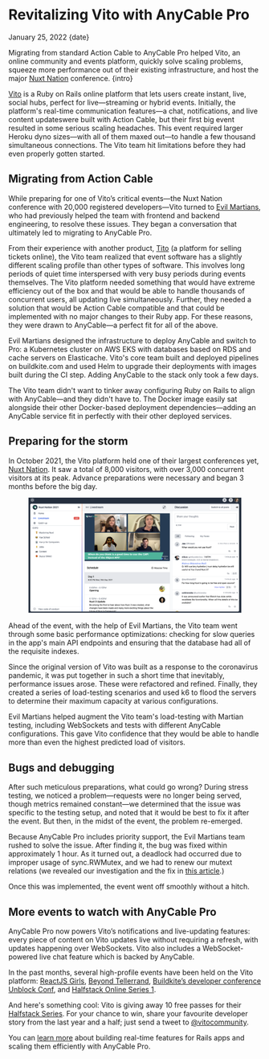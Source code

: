 # Revitalizing Vito with AnyCable Pro

January 25, 2022
{date}

Migrating from standard Action Cable to AnyCable Pro helped Vito, an online community and events platform, quickly solve scaling problems, squeeze more performance out of their existing infrastructure, and host the major [Nuxt Nation][] conference.
{intro}

<div class="divider"></div>

[Vito][] is a Ruby on Rails online platform that lets users create instant, live, social hubs, perfect for live—streaming or hybrid events. Initially, the platform's real-time communication features—a chat, notifications, and live content updateswere built with Action Cable, but their first big event resulted in some serious scaling headaches. This event required larger Heroku dyno sizes—with all of them maxed out—to handle a few thousand simultaneous connections. The Vito team hit limitations before they had even properly gotten started.

## Migrating from Action Cable

While preparing for one of Vito’s critical events—the Nuxt Nation conference with 20,000 registered developers—Vito turned to [Evil Martians][], who had previously helped the team with frontend and backend engineering, to resolve these issues. They began a conversation that ultimately led to migrating to AnyCable Pro.

From their experience with another product, [Tito][] (a platform for selling tickets online), the Vito team realized that event software has a slightly different scaling profile than other types of software. This involves long periods of quiet time interspersed with very busy periods during events themselves. The Vito platform needed something that would have extreme efficiency out of the box and that would be able to handle thousands of concurrent users, all updating live simultaneously. Further, they needed a solution that would be Action Cable compatible and that could be implemented with no major changes to their Ruby app. For these reasons, they were drawn to AnyCable—a perfect fit for all of the above.

Evil Martians designed the infrastructure to deploy AnyCable and switch to Pro: a Kubernetes cluster on AWS EKS with databases based on RDS and cache servers on Elasticache. Vito's core team built and deployed pipelines on buildkite.com and used Helm to upgrade their deployments with images built during the CI step. Adding AnyCable to the stack only took a few days.

The Vito team didn't want to tinker away configuring Ruby on Rails to align with AnyCable—and they didn't have to. The Docker image easily sat alongside their other Docker-based deployment dependencies—adding an AnyCable service fit in perfectly with their other deployed services.

## Preparing for the storm

In October 2021, the Vito platform held one of their largest conferences yet, [Nuxt Nation][]. It saw a total of 8,000 visitors, with over 3,000 concurrent visitors at its peak. Advance preparations were necessary and began 3 months before the big day.


<figure class="blog--figure">
  <img class="blog--media" title="Nuxt Nation live on Vito" src="./nuxt-nation.png" width="800">
</figure>


Ahead of the event, with the help of Evil Martians, the Vito team went through some basic performance optimizations: checking for slow queries in the app's main API endpoints and ensuring that the database had all of the requisite indexes.

Since the original version of Vito was built as a response to the coronavirus pandemic, it was put together in such a short time that inevitably, performance issues arose. These were refactored and refined. Finally, they created a series of load-testing scenarios and used k6 to flood the servers to determine their maximum capacity at various configurations.

Evil Martians helped augment the Vito team's load-testing with Martian testing, including WebSockets and tests with different AnyCable configurations. This gave Vito confidence that they would be able to handle more than even the highest predicted load of visitors.

## Bugs and debugging

After such meticulous preparations, what could go wrong? During stress testing, we noticed a problem—requests were no longer being served, though metrics remained constant—we determined that the issue was specific to the testing setup, and noted that it would be best to fix it after the event. But then, in the midst of the event, the problem re-emerged.

Because AnyCable Pro includes priority support, the Evil Martians team rushed to solve the issue. After finding it, the bug was fixed within approximately 1 hour. As it turned out, a deadlock had occurred due to improper usage of sync.RWMutex, and we had to renew our mutext relations (we revealed our investigation and the fix in [this article](https://evilmartians.com/chronicles/what-could-go-wrong-with-a-mutex-or-the-go-profiling-story).)

Once this was implemented, the event went off smoothly without a hitch.

## More events to watch with AnyCable Pro

AnyCable Pro now powers Vito’s notifications and live-updating features: every piece of content on Vito updates live without requiring a refresh, with updates happening over WebSockets. Vito also includes a WebSocket-powered live chat feature which is backed by AnyCable.

In the past months, several high-profile events have been held on the Vito platform: [ReactJS Girls](https://twitter.com/ReactJSgirls), [Beyond Tellerrand](https://beyondtellerrand.com), [Buildkite’s developer conference Unblock Conf](https://unblockconf.dev/21), and [Halfstack Online Series 1](https://halfstackconf.com).

And here's something cool: Vito is giving away 10 free passes for their [Halfstack Series](https://halfstackconf.com/). For your chance to win, share your favourite developer story from the last year and a half; just send a tweet to [@vitocommunity](https://twitter.com/vitocommunity).

You can [learn more](/#pro) about building real-time features for Rails apps and scaling them efficiently with AnyCable Pro.

[Vito]: https://vi.to/
[Tito]: https://ti.to/
[Evil Martians]: https://evilmartians.com
[Nuxt Nation]: https://nuxtnation.com/
